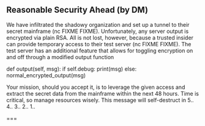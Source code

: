 Reasonable Security Ahead  (by DM)
-------------------------

We have infiltrated the shadowy organization and set up a tunnel to 
their secret mainframe (nc FIXME FIXME). Unfortunately, any server 
output is encrypted via plain RSA. All is not lost, however, because a 
trusted insider can provide temporary access to their test server (nc 
FIXME FIXME). The test server has an additional feature that allows for 
toggling encryption on and off through a modified output function

   def output(self, msg):
       if self.debug: print(msg)
       else:          normal_encrypted_output(msg)

Your mission, should you accept it, is to leverage the given access and 
extract the secret data from the mainframe within the next 48 hours. Time 
is critical, so manage resources wisely. This message will self-destruct 
in 5.. 4.. 3.. 2.. 1..

===
